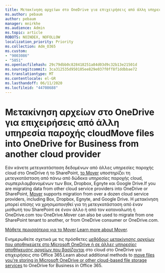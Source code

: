 ```yaml
---
title: Μετακίνηση αρχείων στο OneDrive για επιχειρήσεις από άλλη υπηρεσία παροχής cloud
ms.author: pebaum
author: pebaum
manager: mnirkhe
ms.audience: Admin
ms.topic: article
ROBOTS: NOINDEX, NOFOLLOW
localization_priority: Priority
ms.collection: Adm_O365
ms.custom:
- "9003086"
- "5851"
ms.openlocfilehash: 29c79dbb0c828418251a84d03d9c32b13e21501d
ms.sourcegitcommit: 3ca312535d950105ee829e037f0ff8f1ddbbae72
ms.translationtype: MT
ms.contentlocale: el-GR
ms.lasthandoff: 06/11/2020
ms.locfileid: "44708688"
---
```

# <a name="move-files-into-onedrive-for-business-from-another-cloud-provider"></a><span data-ttu-id="9b4b4-102">Μετακίνηση αρχείων στο OneDrive για επιχειρήσεις από άλλη υπηρεσία παροχής cloud</span><span class="sxs-lookup"><span data-stu-id="9b4b4-102">Move files into OneDrive for Business from another cloud provider</span></span>

<span data-ttu-id="9b4b4-103">Εάν κάνετε μετεγκατάσταση δεδομένων από άλλες υπηρεσίες παροχής cloud στο OneDrive ή το SharePoint, [το Mover](https://go.microsoft.com/fwlink/?linkid=2132453) υποστηρίζει τη μετεγκατάσταση από πάνω από δώδεκα υπηρεσίες παροχής cloud, συμπεριλαμβανομένων των Box, Dropbox, Egnyte και Google Drive.</span><span class="sxs-lookup"><span data-stu-id="9b4b4-103">If you are migrating data from other cloud service providers into OneDrive or SharePoint, [Mover](https://go.microsoft.com/fwlink/?linkid=2132453) supports migration from over a dozen cloud service providers, including Box, Dropbox, Egnyte, and Google Drive.</span></span> <span data-ttu-id="9b4b4-104">Η μετακίνηση μπορεί επίσης να χρησιμοποιηθεί για τη μετεγκατάσταση από έναν μισθωτή του SharePoint σε έναν άλλο ή από τον καταναλωτή ή OneDrive.com του OneDrive.</span><span class="sxs-lookup"><span data-stu-id="9b4b4-104">Mover can also be used to migrate from one SharePoint tenant to another, or from OneDrive consumer or OneDrive.com.</span></span>

<span data-ttu-id="9b4b4-105">[Μάθετε περισσότερα για το Mover](https://go.microsoft.com/fwlink/?linkid=2132453).</span><span class="sxs-lookup"><span data-stu-id="9b4b4-105">[Learn more about Mover](https://go.microsoft.com/fwlink/?linkid=2132453).</span></span>

<span data-ttu-id="9b4b4-106">Ενημερωθείτε σχετικά με τις πρόσθετες [μεθόδους μετακίνησης αρχείων που αποθηκεύετε στο Microsoft OneDrive ή σε άλλες υπηρεσίες αποθήκευσης αρχείων που βασίζονται](https://support.microsoft.com/office/7fb28cad-7e25-451f-8b4b-2d1a71e5c0e9) στο cloud στο OneDrive για επιχειρήσεις στο Office 365.</span><span class="sxs-lookup"><span data-stu-id="9b4b4-106">Learn about additional methods to [move files you're storing in Microsoft OneDrive or other cloud-based file storage services](https://support.microsoft.com/office/7fb28cad-7e25-451f-8b4b-2d1a71e5c0e9) to OneDrive for Business in Office 365.</span></span>
